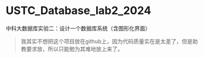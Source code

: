 # USTC_Database_lab2_2024
中科大数据库实验二：设计一个数据库系统（含图形化界面）
> 我其实不想把这个项目放在github上，因为代码质量实在是太差了，但是助教要求放，所以只能勉为其难地放上来了。
